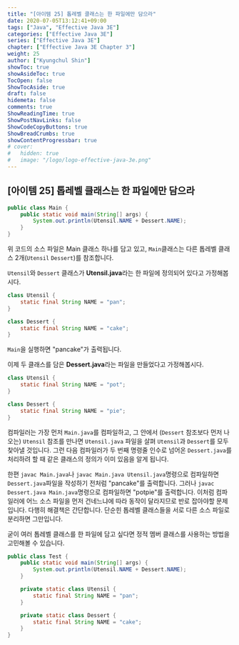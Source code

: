 ```yaml
---
title: "[아이템 25] 톱레벨 클래스는 한 파일에만 담으라"
date: 2020-07-05T13:12:41+09:00
tags: ["Java", "Effective Java 3E"]
categories: ["Effective Java 3E"]
series: ["Effective Java 3E"]
chapter: ["Effective Java 3E Chapter 3"]
weight: 25
author: ["Kyungchul Shin"]
showToc: true
showAsideToc: true
TocOpen: false
ShowTocAside: true
draft: false
hidemeta: false
comments: true
ShowReadingTime: true
ShowPostNavLinks: false
ShowCodeCopyButtons: true
ShowBreadCrumbs: true
showContentProgressbar: true
# cover:
#   hidden: true
#   image: "/logo/logo-effective-java-3e.png"
---
```

## [아이템 25] 톱레벨 클래스는 한 파일에만 담으라
``` java
public class Main {
    public static void main(String[] args) {
        System.out.println(Utensil.NAME + Dessert.NAME);
    }
}
```
위 코드의 소스 파일은 Main 클래스 하나를 담고 있고, `Main`클래스는 다른 톱레벨 클래스 2개(`Utensil` `Dessert`)를 참조합니다.
   
`Utensil`와 `Dessert` 클래스가 **Utensil.java**라는 한 파일에 정의되어 있다고 가정해봅시다. 
``` java
class Utensil {
    static final String NAME = "pan";
}

class Dessert {
    static final String NAME = "cake";
}
```
`Main`을 실행하면 "pancake"가 출력됩니다.
   
이제 두 클래스를 담은 **Dessert.java**라는 파일을 만들었다고 가정해봅시다.
``` java
class Utensil {
    static final String NAME = "pot";
}

class Dessert {
    static final String NAME = "pie";
}
```
컴파일러는 가장 먼저 `Main.java`를 컴파일하고, 그 안에서 (`Dessert` 참조보다 먼저 나오는) `Utensil` 참조를 만나면 `Utensil.java` 파일을 살펴 `Utensil`과 `Dessert`를 모두 찾아낼 것입니다. 그런 다음 컴파일러가 두 번째 명령줄 인수로 넘어온 `Dessert.java`를 처리하려 할 때 같은 클래스의 정의가 이미 있음을 알게 됩니다.
   
한편 `javac Main.java`나 `javac Main.java Utensil.java`명령으로 컴파일하면 `Dessert.java`파일을 작성하기 전처럼 "pancake"를 출력합니다. 그러나 `javac Dessert.java Main.java`명령으로 컴파일하면 "potpie"를 출력합니다. 이처럼 컴파일러에 어느 소스 파일을 먼저 건네느냐에 따라 동작이 달라지므로 반로 잡아야할 문제입니다. 다행히 해결책은 간단합니다. 단순힌 톱레벨 클래스들을 서로 다른 소스 파일로 분리하면 그만입니다.
   
굳이 여러 톱레벨 클래스를 한 파일에 담고 싶다면 정적 멤버 클래스를 사용하는 방법을 고민해볼 수 있습니다.
``` java
public class Test {
    public static void main(String[] args) {
        System.out.println(Utensil.NAME + Dessert.NAME);
    }

    private static class Utensil {
        static final String NAME = "pan";
    }

    private static class Dessert {
        static final String NAME = "cake";
    }
}
```

